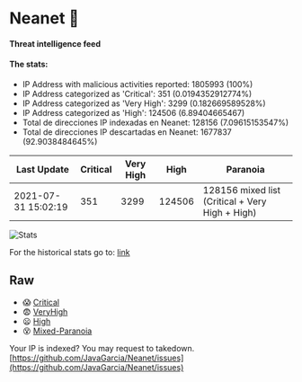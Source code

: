 # Neanet :hocho:
#### Threat intelligence feed
#### The stats:

- IP Address with malicious activities reported: 1805993 (100%)
- IP Address categorized as 'Critical':  351 (0.0194352912774%)
- IP Address categorized as 'Very High':  3299 (0.182669589528%)
- IP Address categorized as 'High':  124506 (6.89404665467)
- Total de direcciones IP indexadas en Neanet:  128156 (7.09615153547%)
- Total de direcciones IP descartadas en Neanet:  1677837 (92.9038484645%)

| Last Update | Critical | Very High | High | Paranoia |
| --- | --- | --- | --- | --- |
| 2021-07-31 15:02:19 | 351 | 3299 | 124506 | 128156 mixed list (Critical + Very High + High)|

![Stats](https://docs.google.com/spreadsheets/d/e/2PACX-1vSnaNMIXVabIpDJjufMlzH7poXnshF3mgd8Is1g9ytUEzVsP5my4Trn8f-xkoLLQ38xpL3HtmUexLo6/pubchart?oid=501124687&format=image)

For the historical stats go to: [link](/stats.csv)
## Raw
- :scream: [Critical](https://raw.githubusercontent.com/JavaGarcia/Neanet/master/blacklists/neanet_critical.txt)
- :fearful: [VeryHigh](https://raw.githubusercontent.com/JavaGarcia/Neanet/master/blacklists/neanet_veryHigh.txtt)
- :frowning: [High](https://raw.githubusercontent.com/JavaGarcia/Neanet/master/blacklists/neanet_high.txt)
- :dizzy_face: [Mixed-Paranoia](https://raw.githubusercontent.com/JavaGarcia/Neanet/master/blacklists/neanet_all.txt)


Your IP is indexed? You may request to takedown. [https://github.com/JavaGarcia/Neanet/issues](https://github.com/JavaGarcia/Neanet/issues)















































































































































































































































































































































































































































































































































































































































































































































































































































































































































































































































































































































































































































































































































































































































































































































































































































































































































































































































































































































































































































































































































































































































































































































































































































































































































































































































































































































































































































































































































































































































































































































































































































































































































































































































































































































































































































































































































































































































































































































































































































































































































































































































































































































































































































































































































































































































































































































































































































































































































































































































































































































































































































































































































































































































































































































































































































































































































































































































































































































































































































































































































































































































































































































































































































































































































































































































































































































































































































































































































































































































































































































































































































































































































































































































































































































































































































































































































































































































































































































































































































































































